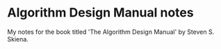 # Algorithm Design Manual notes

My notes for the book titled 'The Algorithm Design Manual' by Steven S. Skiena.